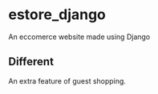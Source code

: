 # estore_django
An eccomerce website made using Django
## Different
An extra feature of guest shopping. 
